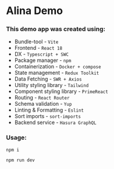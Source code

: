 # Alina Demo

### This demo app was created using:

- Bundle-tool - `Vite`
- Frontend - `React 18`
- DX - `Typescript + SWC`
- Package manager - `npm`
- Containerization - `Docker + compose`
- State management - `Redux Toolkit`
- Data Fetching - `SWR + Axios`
- Utility styling library - `Tailwind`
- Component styling library - `PrimeReact`
- Routing - `React Router`
- Schema validation - `Yup`
- Linting & Formatting - `Eslint`
- Sort imports - `sort-imports`
- Backend service - `Hasura GraphQL`

### Usage:

```
npm i
```

```
npm run dev
```
